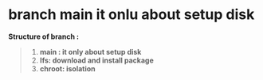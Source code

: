 # branch main it onlu about setup disk


**Structure of branch  :**
>   1. **main : it only about setup disk**
>   2. **lfs:  download and install  package**
>   2. **chroot: isolation**
 
